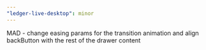 ```yaml
---
"ledger-live-desktop": minor
---
```


MAD - change easing params for the transition animation and align backButton with the rest of the drawer content
